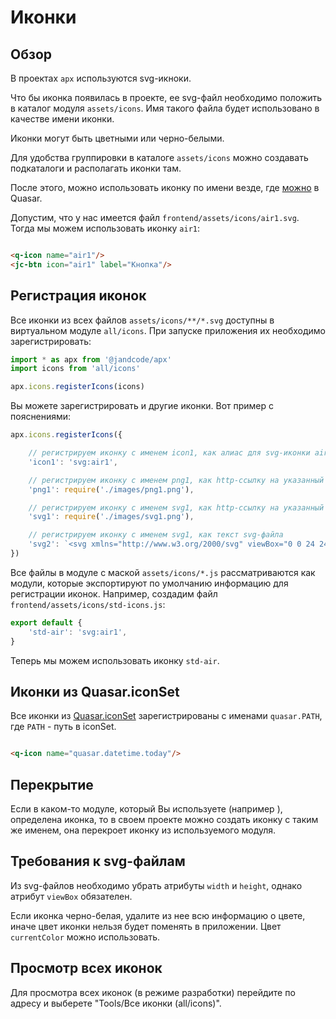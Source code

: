 Иконки
======

Обзор
-----

В проектах `apx` используются svg-икноки.

Что бы иконка появилась в проекте, ее svg-файл необходимо положить в каталог
модуля `assets/icons`. Имя такого файла будет использовано в качестве имени иконки.

Иконки могут быть цветными или черно-белыми.

Для удобства группировки в каталоге `assets/icons` можно создавать подкаталоги и
располагать иконки там.

После этого, можно использовать иконку по имени везде,
где [можно](https://quasar.dev/vue-components/icon) в Quasar.

Допустим, что у нас имеется файл `frontend/assets/icons/air1.svg`. Тогда мы можем
использовать иконку `air1`:

```html

<q-icon name="air1"/>
<jc-btn icon="air1" label="Кнопка"/>
```

Регистрация иконок
------------------

Все иконки из всех файлов `assets/icons/**/*.svg` доступны в виртуальном
модуле `all/icons`. При запуске приложения их необходимо зарегистрировать:

```js
import * as apx from '@jandcode/apx'
import icons from 'all/icons'

apx.icons.registerIcons(icons)
```

Вы можете зарегистрировать и другие иконки. Вот пример с пояснениями:

```js
apx.icons.registerIcons({

    // регистрируем иконку с именем icon1, как алиас для svg-иконки air1
    'icon1': 'svg:air1',

    // регистрируем иконку с именем png1, как http-ссылку на указанный файл png
    'png1': require('./images/png1.png'),

    // регистрируем иконку с именем svg1, как http-ссылку на указанный файл svg
    'svg1': require('./images/svg1.png'),

    // регистрируем иконку с именем svg1, как текст svg-файла
    'svg2': `<svg xmlns="http://www.w3.org/2000/svg" viewBox="0 0 24 24">...</svg>`
})
```

Все файлы в модуле с маской `assets/icons/*.js` рассматриваются как модули, которые
экспортируют по умолчанию информацию для регистрации иконок. Например, создадим файл
`frontend/assets/icons/std-icons.js`:

```js title=frontend/assets/icons/std-icons.js 
export default {
    'std-air': 'svg:air1',
}
```

Теперь мы можем использовать иконку `std-air`.


Иконки из Quasar.iconSet
------------------------

Все иконки из [Quasar.iconSet](https://quasar.dev/options/quasar-icon-sets)
зарегистрированы с именами `quasar.PATH`, где `PATH` - путь в iconSet.

```html

<q-icon name="quasar.datetime.today"/>
``` 

Перекрытие
----------

Если в каком-то модуле, который Вы используете (например [](../apx-ui/index)), определена
иконка, то в своем проекте можно создать иконку с таким же именем, она перекроет иконку из
используемого модуля.

Требования к svg-файлам
------------------------

Из svg-файлов необходимо убрать атрибуты `width` и `height`, однако атрибут `viewBox`
обязателен.

Если иконка черно-белая, удалите из нее всю информацию о цвете, иначе цвет иконки нельзя
будет поменять в приложении. Цвет `currentColor` можно использовать.

Просмотр всех иконок
--------------------

Для просмотра всех иконок (в режиме разработки) перейдите по адресу
[](http://localhost:8080/jc/_tst/frontend) и выберете "Tools/Все иконки (all/icons)".

